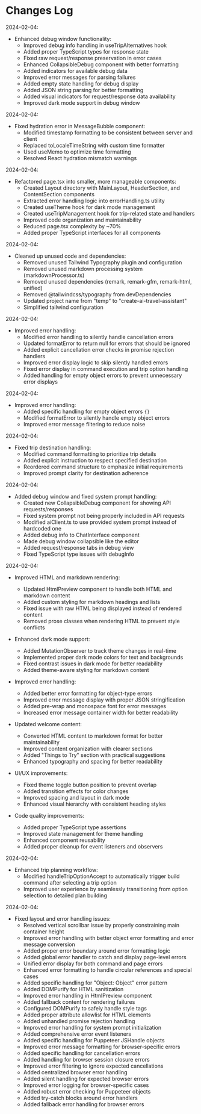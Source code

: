 # Changes Log

2024-02-04:
- Enhanced debug window functionality:
  - Improved debug info handling in useTripAlternatives hook
  - Added proper TypeScript types for response state
  - Fixed raw request/response preservation in error cases
  - Enhanced CollapsibleDebug component with better formatting
  - Added indicators for available debug data
  - Improved error messages for parsing failures
  - Added empty state handling for debug display
  - Added JSON string parsing for better formatting
  - Added visual indicators for request/response data availability
  - Improved dark mode support in debug window

2024-02-04:
- Fixed hydration error in MessageBubble component:
  - Modified timestamp formatting to be consistent between server and client
  - Replaced toLocaleTimeString with custom time formatter
  - Used useMemo to optimize time formatting
  - Resolved React hydration mismatch warnings

2024-02-04:
- Refactored page.tsx into smaller, more manageable components:
  - Created Layout directory with MainLayout, HeaderSection, and ContentSection components
  - Extracted error handling logic into errorHandling.ts utility
  - Created useTheme hook for dark mode management
  - Created useTripManagement hook for trip-related state and handlers
  - Improved code organization and maintainability
  - Reduced page.tsx complexity by ~70%
  - Added proper TypeScript interfaces for all components

2024-02-04:
- Cleaned up unused code and dependencies:
  - Removed unused Tailwind Typography plugin and configuration
  - Removed unused markdown processing system (markdownProcessor.ts)
  - Removed unused dependencies (remark, remark-gfm, remark-html, unified)
  - Removed @tailwindcss/typography from devDependencies
  - Updated project name from "temp" to "create-ai-travel-assistant"
  - Simplified tailwind configuration

2024-02-04:
- Improved error handling:
  - Modified error handling to silently handle cancellation errors
  - Updated formatError to return null for errors that should be ignored
  - Added explicit cancellation error checks in promise rejection handlers
  - Improved error display logic to skip silently handled errors
  - Fixed error display in command execution and trip option handling
  - Added handling for empty object errors to prevent unnecessary error displays

2024-02-04:
- Improved error handling:
  - Added specific handling for empty object errors `{}`
  - Modified formatError to silently handle empty object errors
  - Improved error message filtering to reduce noise

2024-02-04:
- Fixed trip destination handling:
  - Modified command formatting to prioritize trip details
  - Added explicit instruction to respect specified destination
  - Reordered command structure to emphasize initial requirements
  - Improved prompt clarity for destination adherence

2024-02-04:
- Added debug window and fixed system prompt handling:
  - Created new CollapsibleDebug component for showing API requests/responses
  - Fixed system prompt not being properly included in API requests
  - Modified aiClient.ts to use provided system prompt instead of hardcoded one
  - Added debug info to ChatInterface component
  - Made debug window collapsible like the editor
  - Added request/response tabs in debug view
  - Fixed TypeScript type issues with debugInfo

2024-02-04:
- Improved HTML and markdown rendering:
  - Updated HtmlPreview component to handle both HTML and markdown content
  - Added custom styling for markdown headings and lists
  - Fixed issue with raw HTML being displayed instead of rendered content
  - Removed prose classes when rendering HTML to prevent style conflicts

- Enhanced dark mode support: 
  - Added MutationObserver to track theme changes in real-time
  - Implemented proper dark mode colors for text and backgrounds
  - Fixed contrast issues in dark mode for better readability
  - Added theme-aware styling for markdown content

- Improved error handling:
  - Added better error formatting for object-type errors
  - Improved error message display with proper JSON stringification
  - Added pre-wrap and monospace font for error messages
  - Increased error message container width for better readability

- Updated welcome content:
  - Converted HTML content to markdown format for better maintainability
  - Improved content organization with clearer sections
  - Added "Things to Try" section with practical suggestions
  - Enhanced typography and spacing for better readability

- UI/UX improvements:
  - Fixed theme toggle button position to prevent overlap
  - Added transition effects for color changes
  - Improved spacing and layout in dark mode
  - Enhanced visual hierarchy with consistent heading styles

- Code quality improvements:
  - Added proper TypeScript type assertions
  - Improved state management for theme handling
  - Enhanced component reusability
  - Added proper cleanup for event listeners and observers

2024-02-04:
- Enhanced trip planning workflow:
  - Modified handleTripOptionAccept to automatically trigger build command after selecting a trip option
  - Improved user experience by seamlessly transitioning from option selection to detailed plan building

2024-02-04:
- Fixed layout and error handling issues:
  - Resolved vertical scrollbar issue by properly constraining main container height
  - Improved error handling with better object error formatting and error message conversion
  - Added proper error boundary around error formatting logic
  - Added global error handler to catch and display page-level errors
  - Unified error display for both command and page errors
  - Enhanced error formatting to handle circular references and special cases
  - Added specific handling for "Object: Object" error pattern
  - Added DOMPurify for HTML sanitization
  - Improved error handling in HtmlPreview component
  - Added fallback content for rendering failures
  - Configured DOMPurify to safely handle style tags
  - Added proper attribute allowlist for HTML elements
  - Added unhandled promise rejection handling
  - Improved error handling for system prompt initialization
  - Added comprehensive error event listeners
  - Added specific handling for Puppeteer JSHandle objects
  - Improved error message formatting for browser-specific errors
  - Added specific handling for cancellation errors
  - Added handling for browser session closure errors
  - Improved error filtering to ignore expected cancellations
  - Added centralized browser error handling
  - Added silent handling for expected browser errors
  - Improved error logging for browser-specific cases
  - Added robust error checking for Puppeteer objects
  - Added try-catch blocks around error handlers
  - Added fallback error handling for browser errors
